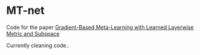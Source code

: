 # MT-net
Code for the paper [Gradient-Based Meta-Learning with Learned Layerwise Metric and Subspace](https://arxiv.org/abs/1801.05558)

Currently cleaning code..
